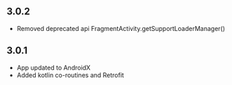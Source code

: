 ## 3.0.2
- Removed deprecated api FragmentActivity.getSupportLoaderManager()

## 3.0.1
- App updated to AndroidX
- Added kotlin co-routines and Retrofit